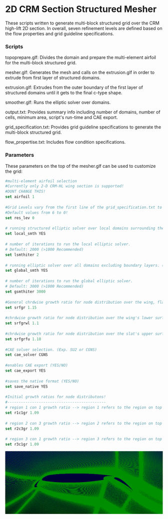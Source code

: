 2D CRM Section Structured Mesher
================================

These scripts written to generate multi-block structured grid over the CRM high-lift 2D section. In overall, seven refinement levels are defined based on the flow properties and grid guideline specifications.

### Scripts
topoprepare.glf:
Divides the domain and prepare the multi-element airfoil for the multi-block structured grid.

mesher.glf:
Generates the mesh and calls on the extrusion.glf in order to extrude from first layer of structured domains.

extrusion.glf:
Extrudes from the outer boundary of the first layer of structured domains until it gets to the final c-type shape.

smoother.glf:
Runs the elliptic solver over domains.

output.txt:
Provides summary info including number of domains, number of cells, minimum area, script's run-time and CAE export.

grid_specification.txt:
Provides grid guideline specifications to generate the multi-block structured grid.

flow_propertise.txt:
Includes flow condition specifications.

### Parameters

These parameters on the top of the mesher.glf can be used to customize the grid:

```Tcl
#multi-element airfoil selection 
#Currently only 2-D CRM-HL wing section is supported!
#DONT CHANGE THIS!
set airfoil 1

#Grid Levels vary from the first line of the grid_specification.txt to the last line as the coarsest level!
#Default values from 6 to 0!
set res_lev 0

# running structured elliptic solver over local domains surrounding the config (e.g. near the configuration) (YES/NO)
set local_smth YES

# number of iterations to run the local elliptic solver.
# Default: 2000 (>1000 Recommended)
set lsmthiter 2

# running elliptic solver over all domains excluding boundary layers. (YES/NO)
set global_smth YES

# number of iterations to run the global elliptic solver.
# Default: 3000 (>1000 Recommended)
set gsmthiter 3000

#General chrdwise growth ratio for node distribution over the wing, flap, and slat.
set srfgr 1.15

#chrdwise growth ratio for node distribution over the wing's lower surface.
set srfgrwl 1.1

#chrdwise growth ratio for node distribution over the slat's upper surface.
set srfgrfu 1.18

#CAE solver selection. (Exp. SU2 or CGNS)
set cae_solver CGNS

#enables CAE export (YES/NO)
set cae_export YES

#saves the native format (YES/NO)
set save_native YES

#Initial growth ratios for node distributons!
#--------------------------------------------
# region 1 con 1 growth ratio --> region 1 refers to the region on top of the slat!
set r1c1gr 1.09

# region 2 con 3 growth ratio --> region 2 refers to the region on top of the wing!
set r2c3gr 1.09

# region 3 con 1 growth ratio --> region 3 refers to the region on top of the flap!
set r3c1gr 1.09
```

![result](https://github.com/pdpdhp/multielementmesher/blob/master/grid.png)

